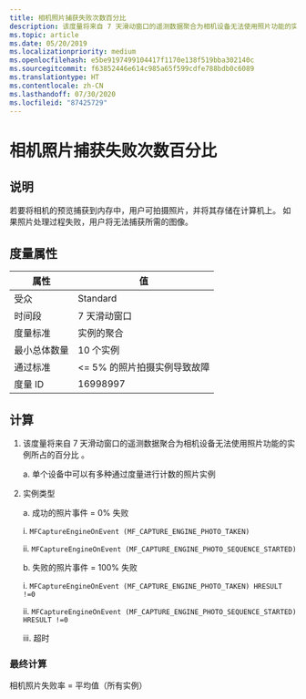 ```yaml
---
title: 相机照片捕获失败次数百分比
description: 该度量将来自 7 天滑动窗口的遥测数据聚合为相机设备无法使用照片功能的实例所占的百分比
ms.topic: article
ms.date: 05/20/2019
ms.localizationpriority: medium
ms.openlocfilehash: e5be9197499104417f1170e138f519bba302140c
ms.sourcegitcommit: f63852446e614c985a65f599cdfe788bdb0c6089
ms.translationtype: HT
ms.contentlocale: zh-CN
ms.lasthandoff: 07/30/2020
ms.locfileid: "87425729"
---
```

# <a name="percent-of-camera-photo-capture-failures"></a>相机照片捕获失败次数百分比

## <a name="description"></a>说明

若要将相机的预览捕获到内存中，用户可拍摄照片，并将其存储在计算机上。 如果照片处理过程失败，用户将无法捕获所需的图像。

## <a name="measure-attributes"></a>度量属性

|属性|值|
|----|----|
|受众|Standard|
|时间段|7 天滑动窗口|
|度量标准|实例的聚合|
|最小总体数量|10 个实例|
|通过标准|<= 5% 的照片拍摄实例导致故障|
|度量 ID|16998997|

## <a name="calculation"></a>计算

1. 该度量将来自 7 天滑动窗口的遥测数据聚合为相机设备无法使用照片功能的实例所占的百分比  。

     a. 单个设备中可以有多种通过度量进行计数的照片实例

2. 实例类型

   a. 成功的照片事件 = 0% 失败

     i. `MFCaptureEngineOnEvent (MF_CAPTURE_ENGINE_PHOTO_TAKEN)`

     ii. `MFCaptureEngineOnEvent (MF_CAPTURE_ENGINE_PHOTO_SEQUENCE_STARTED)`

    b. 失败的照片事件 = 100% 失败

     i. `MFCaptureEngineOnEvent (MF_CAPTURE_ENGINE_PHOTO_TAKEN) HRESULT !=0`

     ii. `MFCaptureEngineOnEvent (MF_CAPTURE_ENGINE_PHOTO_SEQUENCE_STARTED) HRESULT !=0`

     iii. 超时

### <a name="final-calculation"></a>最终计算

相机照片失败率 = 平均值（所有实例）
